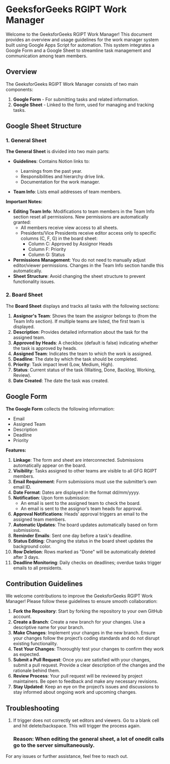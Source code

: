 # GeeksforGeeks RGIPT Work Manager

Welcome to the GeeksforGeeks RGIPT Work Manager! This document provides an overview and usage guidelines for the work manager system built using Google Apps Script for automation. This system integrates a Google Form and a Google Sheet to streamline task management and communication among team members.

## Overview

The GeeksforGeeks RGIPT Work Manager consists of two main components:
1. **Google Form** - For submitting tasks and related information.
2. **Google Sheet** - Linked to the form, used for managing and tracking tasks.

## Google Sheet Structure

### 1. General Sheet

**The General Sheet** is divided into two main parts:

- **Guidelines**: Contains Notion links to:
  - Learnings from the past year.
  - Responsibilities and hierarchy drive link.
  - Documentation for the work manager.

- **Team Info**: Lists email addresses of team members. 

**Important Notes:**
- **Editing Team Info**: Modifications to team members in the Team Info section reset all permissions. New permissions are automatically granted:
  - All members receive view access to all sheets.
  - Presidents/Vice Presidents receive editor access only to specific columns (C, F, G) in the board sheet:
    - Column C: Approved by Assignor Heads
    - Column F: Priority
    - Column G: Status
- **Permissions Management**: You do not need to manually adjust editor/viewer permissions. Changes in the Team Info section handle this automatically.
- **Sheet Structure**: Avoid changing the sheet structure to prevent functionality issues.

### 2. Board Sheet

The **Board Sheet** displays and tracks all tasks with the following sections:

1. **Assignor's Team**: Shows the team the assignor belongs to (from the Team Info section). If multiple teams are listed, the first team is displayed.
2. **Description**: Provides detailed information about the task for the assigned team.
3. **Approved by Heads**: A checkbox (default is false) indicating whether the task is approved by heads.
4. **Assigned Team**: Indicates the team to which the work is assigned.
5. **Deadline**: The date by which the task should be completed.
6. **Priority**: Task impact level (Low, Medium, High).
7. **Status**: Current status of the task (Waiting, Done, Backlog, Working, Review).
8. **Date Created**: The date the task was created.

## Google Form

**The Google Form** collects the following information:
- Email
- Assigned Team
- Description
- Deadline
- Priority

**Features:**
1. **Linkage**: The form and sheet are interconnected. Submissions automatically appear on the board.
2. **Visibility**: Tasks assigned to other teams are visible to all GFG RGIPT members.
3. **Email Requirement**: Form submissions must use the submitter’s own email ID.
4. **Date Format**: Dates are displayed in the format dd/mm/yyyy.
5. **Notification**: Upon form submission:
   - An email is sent to the assigned team to check the board.
   - An email is sent to the assignor’s team heads for approval.
6. **Approval Notifications**: Heads’ approval triggers an email to the assigned team members.
7. **Automatic Updates**: The board updates automatically based on form submissions.
8. **Reminder Emails**: Sent one day before a task's deadline.
9. **Status Editing**: Changing the status in the board sheet updates the background color.
10. **Row Deletion**: Rows marked as "Done" will be automatically deleted after 3 days.
11. **Deadline Monitoring**: Daily checks on deadlines; overdue tasks trigger emails to all presidents.

## Contribution Guidelines

We welcome contributions to improve the GeeksforGeeks RGIPT Work Manager! Please follow these guidelines to ensure smooth collaboration:

1. **Fork the Repository**: Start by forking the repository to your own GitHub account.
2. **Create a Branch**: Create a new branch for your changes. Use a descriptive name for your branch.
3. **Make Changes**: Implement your changes in the new branch. Ensure your changes follow the project’s coding standards and do not disrupt existing functionality.
4. **Test Your Changes**: Thoroughly test your changes to confirm they work as expected.
5. **Submit a Pull Request**: Once you are satisfied with your changes, submit a pull request. Provide a clear description of the changes and the rationale behind them.
6. **Review Process**: Your pull request will be reviewed by project maintainers. Be open to feedback and make any necessary revisions.
7. **Stay Updated**: Keep an eye on the project’s issues and discussions to stay informed about ongoing work and upcoming changes.

## Troubleshooting

1. If trigger does not correctly set editors and viewers. Go to a blank cell and hit delete/backspace. This will trigger the process again.
    ### Reason: When editing the general sheet, a lot of onedit calls go to the server simultaneously.

For any issues or further assistance, feel free to reach out.
